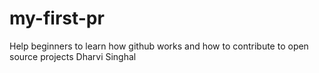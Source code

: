# my-first-pr
Help beginners to learn how github works and how to contribute to open source projects
Dharvi Singhal